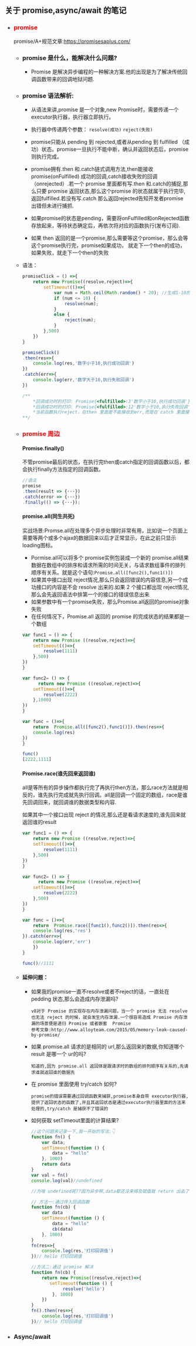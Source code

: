 ## 关于 promise,async/await 的笔记

- ### <font color='red'>promise</font>

  promise/A+规范文章:https://promisesaplus.com/

  - ### promise 是什么，能解决什么问题?

    - Promise 是解决异步编程的一种解决方案.他的出现是为了解决传统回调函数带来的回调地狱问题.

  - ### promise 语法解析:

    - 从语法来讲,promise 是一个对象,new Promise时，需要传递一个executor执行器，执行器立即执行。

    - 执行器中传递两个参数： `resolve(成功)`  `reject(失败)` 

    - promise只能从 pending 到 rejected,或者从pending 到 fulfilled （成功）状态。promise一旦执行不能中断，确认并返回状态后，promise则执行完成。

    - promise拥有.then 和.catch链式调用方法,then能接收 promise(onFulfilled) 成功的回调,catch接收失败的回调（onrejected）.若一个 promise 里面都有写.then 和.catch的捕捉,那么只要 promise 返回状态,那么这个promise 的状态就属于执行完毕,返回fulfilled.若没有写.catch 那么返回rejected告知开发者promise 出错但未进行捕抓.

    - 如果promise的状态是pending，需要将onFulfilled和onRejected函数存放起来，等待状态确定后，再依次将对应的函数执行(发布订阅).

    - 如果 then 返回的是一个promise,那么需要等这个promise，那么会等这个promise执行完，promise如果成功， 就走下一个then的成功，如果失败，就走下一个then的失败

      

  - 语法：

    ```javascript
    promiseClick = () =>{
        return new Promise((resolve,reject)=>{
            setTimeout(()=>{
                var num = Math.ceil(Math.random() * 20); //生成1-10的随机数
                if (num <= 10) {
                    resolve(num);
                }
                else {
                    reject(num);
                }
            },500)
        })
    }
    
    promiseClick()
    .then(res=>{
        console.log(res,'数字小于10,执行成功回调')
    })
    .catch(err=>{
        console.log(err,'数字大于10,执行失败回调')
    })
    
    /**
    	*回调成功时的打印: Promise{<fulfilled>:3'数字小于10,执行成功回调'}
    	*回调成功时的打印: Promise{<fulfilled>:12'数字小于10,执行失败回调'}
    	*当前函数执行reject，在then 里面是不能接收到err,而是在 catch 里面接收.若开发者没有使用.catch 捕抓错误时,Promise将返回<rejected>
    **/
    ```

  - ### <font color='red'>promise 周边</font>

    #### Promise.finally()

    不管promise最后的状态，在执行完then或catch指定的回调函数以后，都会执行finally方法指定的回调函数。

    ```javascript
    //语法
    promise
    .then(result => {···})
    .catch(error => {···})
    .finally(() => {···});
    ```

    #### promise.all(同生共死)

    实战场景:Promse.all在处理多个异步处理时非常有用，比如说一个页面上需要等两个或多个ajax的数据回来以后才正常显示，在此之前只显示loading图标。

    - Pormise.all可以将多个 promise实例包装成一个新的 promise.all结果数据在数组中的排序和请求所需的时间无关，与请求数组事件的排列顺序有关系。就是这个语句:`Promise.all([func2(),func1()])`
    - 如果其中接口出现 reject情况,那么只会返回错误的内容信息,另一个成功接口的内容是不会 resolve 出来的.如果 2 个接口都出现 reject情况,那么会先返回语法中排第一个的接口的错误信息出来
    - 如果参数中有一个promise失败，那么Promise.all返回的promise对象失败
    - 在任何情况下，Promise.all 返回的 promise 的完成状态的结果都是一个数组

    ```javascript
    var func1 = () => {
        return new Promise ((resolve,reject)=>{
        setTimeout(()=>{
            resolve(1111)
        },500)
    })
    }
    
    var func2= () => {
          return new Promise ((resolve,reject)=>{
        setTimeout(()=>{
            resolve(2222)
        },1000)
    })
    }
    
    var func = ()=>{
        return  Promise.all([func2(),func1()]).then(res=>{
        console.log(res)
    })
    }
    
    func()
    [2222,1111]
    ```

    #### Promise.race(谁先回来返回谁)

    all是等所有的异步操作都执行完了再执行then方法，那么race方法就是相反的，谁先执行完成就先执行回调。all是回调一个固定的数组，race是谁先回调回来，就回调谁的数据类型和内容.

    如果其中一个接口出现 reject 的情况,那么还是看请求速度的,谁先回来就返回谁的result

    ```javascript
    var func1 = () => {
        return new Promise ((resolve,reject)=>{
        setTimeout(()=>{
            resolve(1111)
        },500)
    })
    }
    
    var func2= () => {
          return new Promise ((resolve,reject)=>{
        setTimeout(()=>{
            resolve(2222)
        },500)
    })
    }
    
    var func = ()=>{
        return  Promise.race([func1(),func2()]).then(res=>{
        console.log(res,'res')
    }).catch(err=>{
        console.log(err,'err')
        })
    }
    
    func()//1111
    ```

    

  - #### 延伸问题：

    - 如果我的promise一直不resolve或者不reject的话，一直处在 pedding 状态,那么会造成内存泄漏吗?

      ```text
      v8对于 Promise 的实现存在内存泄漏问题，当一个 promise 无法 resolve 也无法 reject 的时候，就会发生内存泄漏.一个很容易造成 Promise 内存泄漏的场景便是递归 Promise 或者嵌套 	Promise
      参考文章:http://www.alloyteam.com/2015/05/memory-leak-caused-by-promise/
      ```

    

    - 如果 promise.all 请求的是相同的 url,那么返回来的数据,你知道哪个 result 是哪一个 ur的吗?

      ```text
      知道的,因为 promise.all 返回体是跟请求时的数组的排列顺序有关系的,先请求谁就返回谁的数据先
      ```

    - 在 promise 里面使用 try/catch 如何?

      ```
      promise的错误需要通过回调函数来捕获,promise本身自带 executor执行器,提供了返回状态的函数了,并且其返回状态是通过executor执行器里面的方法来处理的,try/catch 是捕获不了错误的
      ```

      

    - 如何获取 setTimeout里面的计算结果?

      ```javascript
      //这个问题来记录一下,我一开始的写法:👇
      function fn() {
          var data;
          setTimeout(function () {
              data = "hello"
          }, 1000)
          return data
      }
      var val = fn()
      console.log(val)//undefined
      
      //为啥 undefined呢??因为异步啊,data都还没来得及赋值就 return 出去了;咋办?看下面👇
      
      // 方法一:通过传入回调函数
      function fn(cb) {
          var data
          setTimeout(function () {
              data = "hello"
              cb(data)
          }, 1000)
      }
      fn(res=>{
          console.log(res,'打印回调值')
      })// hello 打印回调值
      
      //方法二:通过 promise 解决
      function fn(cb) {
          return new Promise((resolve,reject)=>{
             setTimeout(function () {
                  resolve('hello')
              }, 1000) 
          })
      }
      fn().then(res=>{
          console.log(res,'打印回调值')
      })// hello 打印回调值
      ```

      

- ### Async/await

  

